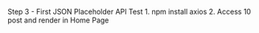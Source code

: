 Step 3 - First JSON Placeholder API Test
    1. npm install axios
    2. Access 10 post and render in Home Page
